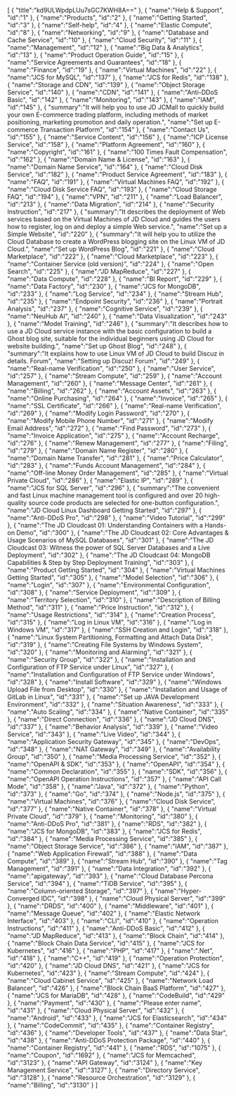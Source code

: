 [
	{
		"title":"kd9ULWpdpLUu7sGC7KWH8A=="
	},
	{
		"name":"Help & Support",
		"id":"1"
	},
	{
		"name":"Products",
		"id":"2"
	},
	{
		"name":"Getting Started",
		"id":"3"
	},
	{
		"name":"Self-help",
		"id":"4"
	},
	{
		"name":"Elastic Compute",
		"id":"8"
	},
	{
		"name":"Networking",
		"id":"9"
	},
	{
		"name":"Database and Cache Service",
		"id":"10"
	},
	{
		"name":"Cloud Security",
		"id":"11"
	},
	{
		"name":"Management",
		"id":"12"
	},
	{
		"name":"Big Data & Analytics",
		"id":"13"
	},
	{
		"name":"Product Operation Guide",
		"id":"15"
	},
	{
		"name":"Service Agreements and Guarantees",
		"id":"18"
	},
	{
		"name":"Finance",
		"id":"19"
	},
	{
		"name":"Virtual Machines",
		"id":"22"
	},
	{
		"name":"JCS for MySQL",
		"id":"137"
	},
	{
		"name":"JCS for Redis",
		"id":"138"
	},
	{
		"name":"Storage and CDN",
		"id":"139"
	},
	{
		"name":"Object Storage Service",
		"id":"140"
	},
	{
		"name":"CDN",
		"id":"141"
	},
	{
		"name":"Anti-DDoS Basic",
		"id":"142"
	},
	{
		"name":"Monitoring",
		"id":"143"
	},
	{
		"name":"IAM",
		"id":"145"
	},
	{
		"summary":"It will help you to use JD JCMall to quickly build your own E-commerce trading platform, including methods of market positioning, marketing promotion and daily operation.",
		"name":"Set up E-commerce Transaction Platform",
		"id":"154"
	},
	{
		"name":"Contact Us",
		"id":"155"
	},
	{
		"name":"Service Content",
		"id":"156"
	},
	{
		"name":"ICP License Service",
		"id":"158"
	},
	{
		"name":"Platform Agreement",
		"id":"160"
	},
	{
		"name":"Copyright",
		"id":"161"
	},
	{
		"name":"100 Times Fault Compensation",
		"id":"162"
	},
	{
		"name":"Domain Name & License",
		"id":"163"
	},
	{
		"name":"Domain Name Service",
		"id":"164"
	},
	{
		"name":"Cloud Disk Service",
		"id":"182"
	},
	{
		"name":"Product Service Agreement",
		"id":"183"
	},
	{
		"name":"FAQ",
		"id":"191"
	},
	{
		"name":"Virtual Machines FAQ",
		"id":"192"
	},
	{
		"name":"Cloud Disk Service FAQ",
		"id":"193"
	},
	{
		"name":"Cloud Storage FAQ",
		"id":"194"
	},
	{
		"name":"VPN",
		"id":"211"
	},
	{
		"name":"Load Balancer",
		"id":"213"
	},
	{
		"name":"Data Migration",
		"id":"214"
	},
	{
		"name":"Security Instruction",
		"id":"217"
	},
	{
		"summary":"It describes the deployment of Web services based on the Virtual Machines of JD Cloud and guides the users how to register, log on and deploy a simple Web service.",
		"name":"Set up a Simple Website",
		"id":"220"
	},
	{
		"summary":"It will help you to utilize the Cloud Database to create a WordPress blogging site on the Linux VM of JD Cloud.",
		"name":"Set up WordPress Blog",
		"id":"221"
	},
	{
		"name":"Cloud Marketplace",
		"id":"222"
	},
	{
		"name":"Cloud Marketplace",
		"id":"223"
	},
	{
		"name":"Container Service (old version)",
		"id":"224"
	},
	{
		"name":"Open Search",
		"id":"225"
	},
	{
		"name":"JD MapReduce",
		"id":"227"
	},
	{
		"name":"Data Compute",
		"id":"228"
	},
	{
		"name":"BI Report",
		"id":"229"
	},
	{
		"name":"Data Factory",
		"id":"230"
	},
	{
		"name":"JCS for MongoDB",
		"id":"233"
	},
	{
		"name":"Log Service",
		"id":"234"
	},
	{
		"name":"Stream Hub",
		"id":"235"
	},
	{
		"name":"Endpoint Security",
		"id":"236"
	},
	{
		"name":"Portrait Analysis",
		"id":"237"
	},
	{
		"name":"Cognitive Service",
		"id":"239"
	},
	{
		"name":"NeuHub AI",
		"id":"240"
	},
	{
		"name":"Data Visualization",
		"id":"243"
	},
	{
		"name":"Model Training",
		"id":"246"
	},
	{
		"summary":"It describes how to use a JD Cloud service instance with the basic configuration to build a Ghost blog site, suitable for the individual beginners using JD Cloud for website building.",
		"name":"Set up Ghost Blog",
		"id":"248"
	},
	{
		"summary":"It explains how to use Linux VM of JD Cloud to build Discuz in details. Forum",
		"name":"Setting up Discuz! Forum",
		"id":"249"
	},
	{
		"name":"Real-name Verification",
		"id":"250"
	},
	{
		"name":"User Service",
		"id":"257"
	},
	{
		"name":"Stream Compute",
		"id":"259"
	},
	{
		"name":"Account Management",
		"id":"260"
	},
	{
		"name":"Message Center",
		"id":"261"
	},
	{
		"name":"Billing",
		"id":"262"
	},
	{
		"name":"Account Assets",
		"id":"263"
	},
	{
		"name":"Online Purchasing",
		"id":"264"
	},
	{
		"name":"Invoice",
		"id":"265"
	},
	{
		"name":"SSL Certificate",
		"id":"266"
	},
	{
		"name":"Real-name Verification",
		"id":"269"
	},
	{
		"name":"Modify Login Password",
		"id":"270"
	},
	{
		"name":"Modify Mobile Phone Number",
		"id":"271"
	},
	{
		"name":"Modify Email Address",
		"id":"272"
	},
	{
		"name":"Find Password",
		"id":"273"
	},
	{
		"name":"Invoice Application",
		"id":"275"
	},
	{
		"name":"Account Recharge",
		"id":"276"
	},
	{
		"name":"Renew Management",
		"id":"277"
	},
	{
		"name":"Filing",
		"id":"279"
	},
	{
		"name":"Domain Name Register",
		"id":"280"
	},
	{
		"name":"Domain Name Transfer",
		"id":"281"
	},
	{
		"name":"Price Calculator",
		"id":"283"
	},
	{
		"name":"Funds Account Management",
		"id":"284"
	},
	{
		"name":"Off-line Money Order Management",
		"id":"285"
	},
	{
		"name":"Virtual Private Cloud",
		"id":"286"
	},
	{
		"name":"Elastic IP",
		"id":"289"
	},
	{
		"name":"JCS for SQL Server",
		"id":"296"
	},
	{
		"summary":"The convenient and fast Linux machine management tool is configured and over 20 high-quality source code products are selected for one-button configuration.",
		"name":"JD Cloud Linux Dashboard Getting Started",
		"id":"297"
	},
	{
		"name":"Anti-DDoS Pro",
		"id":"298"
	},
	{
		"name":"Video Tutorial",
		"id":"299"
	},
	{
		"name":"The JD Cloudcast 01: Understanding Containers with a Hands-on Demo",
		"id":"300"
	},
	{
		"name":"The JD Cloudcast 02: Core Advantages & Usage Scenarios of MySQL Databases",
		"id":"301"
	},
	{
		"name":"The JD Cloudcast 03: Witness the power of SQL Server Databases and a Live Deployment",
		"id":"302"
	},
	{
		"name":"The JD Cloudcast 04: MongoDB Capabilities & Step by Step Deployment Training",
		"id":"303"
	},
	{
		"name":"Product Getting Started",
		"id":"304"
	},
	{
		"name":"Virtual Machines Getting Started",
		"id":"305"
	},
	{
		"name":"Model Selection",
		"id":"306"
	},
	{
		"name":"Login",
		"id":"307"
	},
	{
		"name":"Environmental Configuration",
		"id":"308"
	},
	{
		"name":"Service Deployment",
		"id":"309"
	},
	{
		"name":"Territory Selection",
		"id":"310"
	},
	{
		"name":"Description of Billing Method",
		"id":"311"
	},
	{
		"name":"Price Instruction",
		"id":"312"
	},
	{
		"name":"Usage Restrictions",
		"id":"314"
	},
	{
		"name":"Creation Process",
		"id":"315"
	},
	{
		"name":"Log in Linux VM",
		"id":"316"
	},
	{
		"name":"Log in Windows VM",
		"id":"317"
	},
	{
		"name":"SSH Creation and Login",
		"id":"318"
	},
	{
		"name":"Linux System Partitioning, Formatting and Attach Data Disk",
		"id":"319"
	},
	{
		"name":"Creating File Systems by Windows System",
		"id":"320"
	},
	{
		"name":"Monitoring and Alarming",
		"id":"321"
	},
	{
		"name":"Security Group",
		"id":"322"
	},
	{
		"name":"Installation and Configuration of FTP Service under Linux",
		"id":"327"
	},
	{
		"name":"Installation and Configuration of FTP Service under Windows",
		"id":"328"
	},
	{
		"name":"Install Software",
		"id":"329"
	},
	{
		"name":"Windows Upload File from Desktop",
		"id":"330"
	},
	{
		"name":"Installation and Usage of GitLab in Linux",
		"id":"331"
	},
	{
		"name":"Set up JAVA Development Environment",
		"id":"332"
	},
	{
		"name":"Situation Awareness",
		"id":"333"
	},
	{
		"name":"Auto Scaling",
		"id":"334"
	},
	{
		"name":"Native Container",
		"id":"335"
	},
	{
		"name":"Direct Connection",
		"id":"336"
	},
	{
		"name":"JD Cloud DNS",
		"id":"337"
	},
	{
		"name":"Behavior Analysis",
		"id":"339"
	},
	{
		"name":"Video Service",
		"id":"343"
	},
	{
		"name":"Live Video",
		"id":"344"
	},
	{
		"name":"Application Security Gateway",
		"id":"345"
	},
	{
		"name":"DevOps",
		"id":"348"
	},
	{
		"name":"NAT Gateway",
		"id":"349"
	},
	{
		"name":"Availability Group",
		"id":"350"
	},
	{
		"name":"Media Processing Service",
		"id":"352"
	},
	{
		"name":"OpenAPI & SDK",
		"id":"353"
	},
	{
		"name":"OpenAPI",
		"id":"354"
	},
	{
		"name":"Common Declaration",
		"id":"355"
	},
	{
		"name":"SDK",
		"id":"356"
	},
	{
		"name":"OpenAPI Operation Instructions",
		"id":"357"
	},
	{
		"name":"API Call Mode",
		"id":"358"
	},
	{
		"name":"Java",
		"id":"372"
	},
	{
		"name":"Python",
		"id":"373"
	},
	{
		"name":"Go",
		"id":"374"
	},
	{
		"name":"Node.js",
		"id":"375"
	},
	{
		"name":"Virtual Machines",
		"id":"376"
	},
	{
		"name":"Cloud Disk Service",
		"id":"377"
	},
	{
		"name":"Native Container",
		"id":"378"
	},
	{
		"name":"Virtual Private Cloud",
		"id":"379"
	},
	{
		"name":"Monitoring",
		"id":"380"
	},
	{
		"name":"Anti-DDoS Pro",
		"id":"381"
	},
	{
		"name":"RDS",
		"id":"382"
	},
	{
		"name":"JCS for MongoDB",
		"id":"383"
	},
	{
		"name":"JCS for Redis",
		"id":"384"
	},
	{
		"name":"Media Processing Service",
		"id":"385"
	},
	{
		"name":"Object Storage Service",
		"id":"386"
	},
	{
		"name":"IAM",
		"id":"387"
	},
	{
		"name":"Web Application Firewall",
		"id":"388"
	},
	{
		"name":"Data Compute",
		"id":"389"
	},
	{
		"name":"Stream Hub",
		"id":"390"
	},
	{
		"name":"Tag Management",
		"id":"391"
	},
	{
		"name":"Data Integration",
		"id":"392"
	},
	{
		"name":"apigateway",
		"id":"393"
	},
	{
		"name":"Cloud Database Percona Service",
		"id":"394"
	},
	{
		"name":"TiDB Service",
		"id":"395"
	},
	{
		"name":"Column-oriented Storage",
		"id":"397"
	},
	{
		"name":"Hyper-Converged IDC",
		"id":"398"
	},
	{
		"name":"Cloud Physical Server",
		"id":"399"
	},
	{
		"name":"DRDS",
		"id":"400"
	},
	{
		"name":"Middleware",
		"id":"401"
	},
	{
		"name":"Message Queue",
		"id":"402"
	},
	{
		"name":"Elastic Network Interface",
		"id":"403"
	},
	{
		"name":"CLI",
		"id":"410"
	},
	{
		"name":"Operation Instructions",
		"id":"411"
	},
	{
		"name":"Anti-DDoS Basic",
		"id":"412"
	},
	{
		"name":"JD MapReduce",
		"id":"413"
	},
	{
		"name":"Block Chain",
		"id":"414"
	},
	{
		"name":"Block Chain Data Service",
		"id":"415"
	},
	{
		"name":"JCS for Kubernetes",
		"id":"416"
	},
	{
		"name":"PHP",
		"id":"417"
	},
	{
		"name":".Net",
		"id":"418"
	},
	{
		"name":"C++",
		"id":"419"
	},
	{
		"name":"Operation Protection",
		"id":"420"
	},
	{
		"name":"JD Cloud DNS",
		"id":"421"
	},
	{
		"name":"JCS for Kubernetes",
		"id":"423"
	},
	{
		"name":"Stream Compute",
		"id":"424"
	},
	{
		"name":"Cloud Cabinet Service",
		"id":"425"
	},
	{
		"name":"Network Load Balancer",
		"id":"426"
	},
	{
		"name":"Block Chain BaaS Platform",
		"id":"427"
	},
	{
		"name":"JCS for MariaDB",
		"id":"428"
	},
	{
		"name":"CodeBuild",
		"id":"429"
	},
	{
		"name":"Payment",
		"id":"430"
	},
	{
		"name":"Please enter name",
		"id":"431"
	},
	{
		"name":"Cloud Physical Server",
		"id":"432"
	},
	{
		"name":"Android",
		"id":"433"
	},
	{
		"name":"JCS for Elasticsearch",
		"id":"434"
	},
	{
		"name":"CodeCommit",
		"id":"435"
	},
	{
		"name":"Container Registry",
		"id":"436"
	},
	{
		"name":"Developer Tools",
		"id":"437"
	},
	{
		"name":"Data Star",
		"id":"438"
	},
	{
		"name":"Anti-DDoS Protection Package",
		"id":"440"
	},
	{
		"name":"Container Registry",
		"id":"441"
	},
	{
		"name":"RDS",
		"id":"1075"
	},
	{
		"name":"Coupon",
		"id":"1692"
	},
	{
		"name":"JCS for Memcached",
		"id":"3123"
	},
	{
		"name":"API Gateway",
		"id":"3124"
	},
	{
		"name":"Key Management Service",
		"id":"3127"
	},
	{
		"name":"Directory Service",
		"id":"3128"
	},
	{
		"name":"Resource Orchestration",
		"id":"3129"
	},
	{
		"name":"Billing",
		"id":"3130"
	}
]

